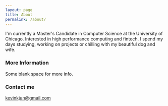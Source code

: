 ```yaml
---
layout: page
title: About
permalink: /about/
---
```


I'm currently a Master's Candidate in Computer Science at the University of Chicago. Interested in high performance computing and fintech. I spend my days studying, working on projects or chilling with my beautiful dog and wife. 

### More Information

Some blank space for more info.

### Contact me

[kevinkjun@gmail.com](mailto:kevinkjun@gmail.com)
